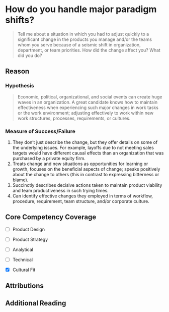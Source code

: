 How do you handle major paradigm shifts?
========================================

> Tell me about a situation in which you had to adjust quickly to a
significant change in the products you manage and/or the teams whom you
serve because of a seismic shift in organization, department, or team
priorities. How did the change affect you? What did you do?

Reason
------

### Hypothesis

>  Economic, political, organizational, and social events can create huge waves in an organization. A great candidate knows how to maintain effectiveness when experiencing such major changes in work tasks or the work environment; adjusting effectively to work within new work structures, processes, requirements, or cultures.

### Measure of Success/Failure

1.  They don’t just describe the change, but they offer details on some of the underlying issues. For example, layoffs due to not meeting sales targets would have different causal effects than an organization that was purchased by a private equity firm.
2.  Treats change and new situations as opportunities for learning or growth, focuses on the beneficial aspects of change; speaks positively about the change to others (this in contrast to expressing bitterness or blame).
3.  Succinctly describes decisive actions taken to maintain product viability and team productiveness in such trying times.
4.  Can identify effective changes they employed in terms of workflow, procedure, requirement, team structure, and/or corporate culture.

Core Competency Coverage
-------------

- [ ] Product Design
- [ ] Product Strategy
- [ ] Analytical
- [ ] Technical
- [x] Cultural Fit


Attributions 
-------------

Additional Reading 
-------------------

